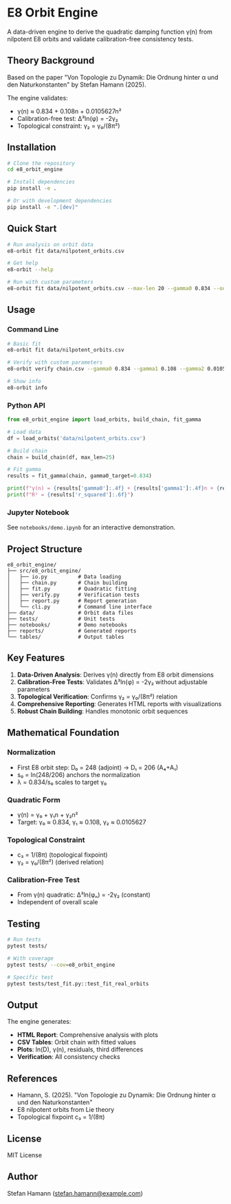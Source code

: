 # E8 Orbit Engine

A data-driven engine to derive the quadratic damping function γ(n) from nilpotent E8 orbits and validate calibration-free consistency tests.

## Theory Background

Based on the paper "Von Topologie zu Dynamik: Die Ordnung hinter α und den Naturkonstanten" by Stefan Hamann (2025).

The engine validates:
- γ(n) ≈ 0.834 + 0.108n + 0.0105627n²
- Calibration-free test: Δ³ln(φ) = -2γ₂
- Topological constraint: γ₂ = γ₀/(8π²)

## Installation

```bash
# Clone the repository
cd e8_orbit_engine

# Install dependencies
pip install -e .

# Or with development dependencies
pip install -e ".[dev]"
```

## Quick Start

```bash
# Run analysis on orbit data
e8-orbit fit data/nilpotent_orbits.csv

# Get help
e8-orbit --help

# Run with custom parameters
e8-orbit fit data/nilpotent_orbits.csv --max-len 20 --gamma0 0.834 --output results/
```

## Usage

### Command Line

```bash
# Basic fit
e8-orbit fit data/nilpotent_orbits.csv

# Verify with custom parameters
e8-orbit verify chain.csv --gamma0 0.834 --gamma1 0.108 --gamma2 0.0105627

# Show info
e8-orbit info
```

### Python API

```python
from e8_orbit_engine import load_orbits, build_chain, fit_gamma

# Load data
df = load_orbits('data/nilpotent_orbits.csv')

# Build chain
chain = build_chain(df, max_len=25)

# Fit gamma
results = fit_gamma(chain, gamma0_target=0.834)

print(f"γ(n) = {results['gamma0']:.4f} + {results['gamma1']:.4f}n + {results['gamma2']:.6f}n²")
print(f"R² = {results['r_squared']:.6f}")
```

### Jupyter Notebook

See `notebooks/demo.ipynb` for an interactive demonstration.

## Project Structure

```
e8_orbit_engine/
├── src/e8_orbit_engine/
│   ├── io.py          # Data loading
│   ├── chain.py       # Chain building
│   ├── fit.py         # Quadratic fitting
│   ├── verify.py      # Verification tests
│   ├── report.py      # Report generation
│   └── cli.py         # Command line interface
├── data/              # Orbit data files
├── tests/             # Unit tests
├── notebooks/         # Demo notebooks
├── reports/           # Generated reports
└── tables/            # Output tables
```

## Key Features

1. **Data-Driven Analysis**: Derives γ(n) directly from E8 orbit dimensions
2. **Calibration-Free Tests**: Validates Δ³ln(φ) = -2γ₂ without adjustable parameters
3. **Topological Verification**: Confirms γ₂ = γ₀/(8π²) relation
4. **Comprehensive Reporting**: Generates HTML reports with visualizations
5. **Robust Chain Building**: Handles monotonic orbit sequences

## Mathematical Foundation

### Normalization
- First E8 orbit step: D₀ = 248 (adjoint) → D₁ = 206 (A₄+A₁)
- s₀ = ln(248/206) anchors the normalization
- λ = 0.834/s₀ scales to target γ₀

### Quadratic Form
- γ(n) = γ₀ + γ₁n + γ₂n²
- Target: γ₀ ≈ 0.834, γ₁ ≈ 0.108, γ₂ ≈ 0.0105627

### Topological Constraint
- c₃ = 1/(8π) (topological fixpoint)
- γ₂ = γ₀/(8π²) (derived relation)

### Calibration-Free Test
- From γ(n) quadratic: Δ³ln(φₙ) = -2γ₂ (constant)
- Independent of overall scale

## Testing

```bash
# Run tests
pytest tests/

# With coverage
pytest tests/ --cov=e8_orbit_engine

# Specific test
pytest tests/test_fit.py::test_fit_real_orbits
```

## Output

The engine generates:
- **HTML Report**: Comprehensive analysis with plots
- **CSV Tables**: Orbit chain with fitted values
- **Plots**: ln(D), γ(n), residuals, third differences
- **Verification**: All consistency checks

## References

- Hamann, S. (2025). "Von Topologie zu Dynamik: Die Ordnung hinter α und den Naturkonstanten"
- E8 nilpotent orbits from Lie theory
- Topological fixpoint c₃ = 1/(8π)

## License

MIT License

## Author

Stefan Hamann (stefan.hamann@example.com)
